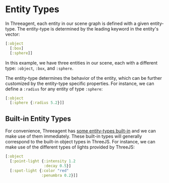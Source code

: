 # Entity Types

In Threeagent, each entity in our scene graph is defined with a given entity-type. The entity-type
is determined by the leading keyword in the entity's vector:
```clojure
[:object
  [:box]
  [:sphere]]
```

In this example, we have three entities in our scene, each with a different type: `:object`, `:box`, and `:sphere`.

The entity-type determines the behavior of the entity, which can be further customized by the entity-type specific
properties. For instance, we can define a `:radius` for any entity of type `:sphere`:
```clojure
[:object
  [:sphere {:radius 5.2}]]
```


## Built-in Entity Types

For convenience, Threeagent has [some entity-types built-in](./built_in_entity_types.md) and we can make use of them immediately.
These built-in types will generally correspond to the built-in object types in ThreeJS. For instance, we
can make use of the different types of lights provided by ThreeJS:

```clojure
[:object
  [:point-light {:intensity 1.2
                 :decay 0.5}]
  [:spot-light {:color "red"
                :penumbra 0.2}]]
```

